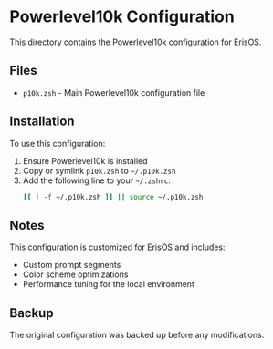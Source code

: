 # Powerlevel10k Configuration

This directory contains the Powerlevel10k configuration for ErisOS.

## Files

- `p10k.zsh` - Main Powerlevel10k configuration file

## Installation

To use this configuration:

1. Ensure Powerlevel10k is installed
2. Copy or symlink `p10k.zsh` to `~/.p10k.zsh`
3. Add the following line to your `~/.zshrc`:
   ```bash
   [[ ! -f ~/.p10k.zsh ]] || source ~/.p10k.zsh
   ```

## Notes

This configuration is customized for ErisOS and includes:
- Custom prompt segments
- Color scheme optimizations
- Performance tuning for the local environment

## Backup

The original configuration was backed up before any modifications.
